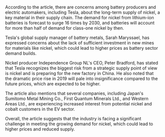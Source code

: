 According to the article, there are concerns among battery producers and electric automakers, including Tesla, about the long-term supply of nickel, a key material in their supply chain. The demand for nickel from lithium-ion batteries is forecast to surge 16 times by 2030, and batteries will account for more than half of demand for class-one nickel by then.

Tesla's global supply manager of battery metals, Sarah Maryssael, has expressed concerns about the lack of sufficient investment in new mines for materials like nickel, which could lead to higher prices as battery sector demand builds.

Nickel producer Independence Group NL's CEO, Peter Bradford, has stated that Tesla recognizes the biggest risk from a strategic supply point of view is nickel and is preparing for the new factory in China. He also noted that the dramatic price rise in 2019 will pale into insignificance compared to the future prices, which are expected to be higher.

The article also mentions that several companies, including Japan's Sumitomo Metal Mining Co., First Quantum Minerals Ltd., and Western Areas Ltd., are experiencing increased interest from potential nickel and cobalt customers in the EV sector.

Overall, the article suggests that the industry is facing a significant challenge in meeting the growing demand for nickel, which could lead to higher prices and reduced supply.